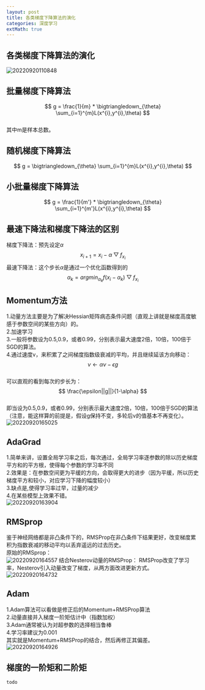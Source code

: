 ```yaml
---
layout: post
title: 各类梯度下降算法的演化
categories: 深度学习
extMath: true
---
```


## 各类梯度下降算法的演化
![20220920110848](https://cdn.jsdelivr.net/gh/kexve/img@main/image_blog20220920110848.png)

## 批量梯度下降算法
$$ g = \frac{1}{m} * \bigtriangledown_{\theta} \sum_{i=1}^{m}L(x^{i},y^{i},\theta) $$  
其中m是样本总数。

## 随机梯度下降算法
$$ g = \bigtriangledown_{\theta} \sum_{i=1}^{m}L(x^{i},y^{i},\theta) $$  

## 小批量梯度下降算法
$$ g = \frac{1}{m'} * \bigtriangledown_{\theta} \sum_{i=1}^{m'}L(x^{i},y^{i},\theta) $$  

## 最速下降法和梯度下降法的区别
梯度下降法：预先设定$\alpha$  
$$ x_{i+1}=x_{i}-\alpha \bigtriangledown f_{x_i} $$
最速下降法：这个步长$\alpha$是通过一个优化函数得到的    
$$ \alpha_k=argmin_{\alpha_k}f(x_i-\alpha_k) \bigtriangledown f_{x_i} $$

## Momentum方法
1.动量方法主要是为了解决Hessian矩阵病态条件问题（直观上讲就是梯度高度敏感于参数空间的某些方向）的。  
2.加速学习  
3.一般将参数设为0.5,0.9，或者0.99，分别表示最大速度2倍，10倍，100倍于SGD的算法。  
4.通过速度v，来积累了之间梯度指数级衰减的平均，并且继续延该方向移动：  
$$ \nu \leftarrow \alpha \nu - \epsilon g $$  
可以直观的看到每次的步长为：  
$$ \frac{\epsilon||g||}{1-\alpha} $$  
即当设为0.5,0.9，或者0.99，分别表示最大速度2倍，10倍，100倍于SGD的算法（注意，能这样算的前提是，假设g保持不变，多轮后v的值基本不再变化）。   
![20220920165025](https://cdn.jsdelivr.net/gh/kexve/img@main/image_blog20220920165025.png) 

## AdaGrad
1.简单来讲，设置全局学习率之后，每次通过，全局学习率逐参数的除以历史梯度平方和的平方根，使得每个参数的学习率不同  
2.效果是：在参数空间更为平缓的方向，会取得更大的进步（因为平缓，所以历史梯度平方和较小，对应学习下降的幅度较小）  
3.缺点是,使得学习率过早，过量的减少  
4.在某些模型上效果不错。  
![20220920163904](https://cdn.jsdelivr.net/gh/kexve/img@main/image_blog20220920163904.png)

## RMSprop
鉴于神经网络都是非凸条件下的，RMSProp在非凸条件下结果更好，改变梯度累积为指数衰减的移动平均以丢弃遥远的过去历史。  
原始的RMSprop：  
![20220920164557](https://cdn.jsdelivr.net/gh/kexve/img@main/image_blog20220920164557.png)
结合Nesterov动量的RMSProp：
RMSProp改变了学习率，Nesterov引入动量改变了梯度，从两方面改进更新方式。
![20220920164732](https://cdn.jsdelivr.net/gh/kexve/img@main/image_blog20220920164732.png)

## Adam
1.Adam算法可以看做是修正后的Momentum+RMSProp算法  
2.动量直接并入梯度一阶矩估计中（指数加权）  
3.Adam通常被认为对超参数的选择相当鲁棒  
4.学习率建议为0.001  
其实就是Momentum+RMSProp的结合，然后再修正其偏差。  
![20220920164926](https://cdn.jsdelivr.net/gh/kexve/img@main/image_blog20220920164926.png)

## 梯度的一阶矩和二阶矩
`todo`